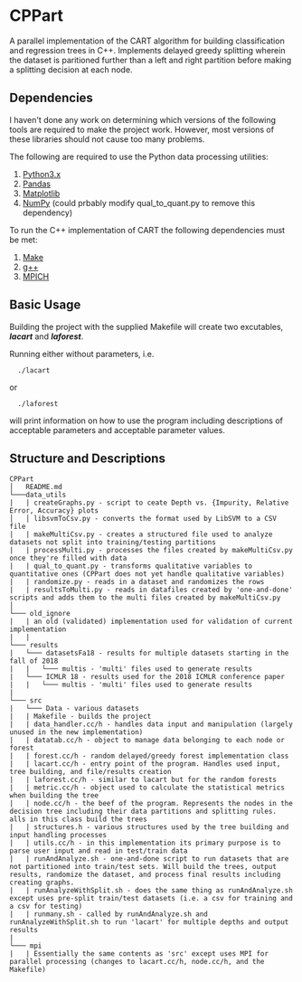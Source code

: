 # CPPart

A parallel implementation of the CART algorithm for building classification and regression trees in C++. Implements delayed greedy splitting wherein the dataset is paritioned further than a left and right partition before making a splitting decision at each node. 

## Dependencies
I haven't done any work on determining which versions of the following tools are required to make the project work. However, most versions of these libraries should not cause too many problems. 

The following are required to use the Python data processing utilities:
1. [Python3.x](https://www.python.org/downloads/)
2. [Pandas](https://pandas.pydata.org/)
3. [Matplotlib](https://matplotlib.org/)
4. [NumPy](http://www.numpy.org/) (could prbably modify qual_to_quant.py to remove this dependency)

To run the C++ implementation of CART the following dependencies must be met:
1. [Make](https://www.gnu.org/software/make/)
2. [g++](https://gcc.gnu.org/)
3. [MPICH](https://www.mpich.org/)

## Basic Usage

Building the project with the supplied Makefile will create two excutables, **_lacart_** and **_laforest_**.

Running either without parameters, i.e.
```
  ./lacart
```
or 
```
  ./laforest
```
will print information on how to use the program including descriptions of acceptable parameters and acceptable parameter values.

## Structure and Descriptions

```
CPPart
│   README.md
└───data_utils
|   | createGraphs.py - script to ceate Depth vs. {Impurity, Relative Error, Accuracy} plots
│   │ libsvmToCsv.py - converts the format used by LibSVM to a CSV file
|   | makeMultiCsv.py - creates a structured file used to analyze datasets not split into training/testing partitions
|   | processMulti.py - processes the files created by makeMultiCsv.py once they're filled with data
|   | qual_to_quant.py - transforms qualitative variables to quantitative ones (CPPart does not yet handle qualitative variables)
|   | randomize.py - reads in a dataset and randomizes the rows
|   | resultsToMulti.py - reads in datafiles created by 'one-and-done' scripts and adds them to the multi files created by makeMultiCsv.py
│   
└─── old_ignore
|   | an old (validated) implementation used for validation of current implementation
|   |
└─── results
|   └─── datasetsFa18 - results for multiple datasets starting in the fall of 2018
|   |   └─── multis - 'multi' files used to generate results
|   └─── ICMLR 18 - results used for the 2018 ICMLR conference paper
|   |   └─── multis - 'multi' files used to generate results
|   
└─── src
|   └─── Data - various datasets
|   | Makefile - builds the project
|   | data_handler.cc/h - handles data input and manipulation (largely unused in the new implementation)
|   | datatab.cc/h - object to manage data belonging to each node or forest
|   | forest.cc/h - random delayed/greedy forest implementation class
|   | lacart.cc/h - entry point of the program. Handles used input, tree building, and file/results creation
|   | laforest.cc/h - similar to lacart but for the random forests
|   | metric.cc/h - object used to calculate the statistical metrics when building the tree
|   | node.cc/h - the beef of the program. Represents the nodes in the decision tree including their data partitions and splitting rules. alls in this class build the trees
|   | structures.h - various structures used by the tree building and input handling processes
|   | utils.cc/h - in this implementation its primary purpose is to parse user input and read in test/train data
|   | runAndAnalyze.sh - one-and-done script to run datasets that are not partitioned into train/test sets. Will build the trees, output results, randomize the dataset, and process final results including creating graphs.
|   | runAnalyzeWithSplit.sh - does the same thing as runAndAnalyze.sh except uses pre-split train/test datasets (i.e. a csv for training and a csv for testing)
|   | runmany.sh - called by runAndAnalyze.sh and runAnalyzeWithSplit.sh to run 'lacart' for multiple depths and output results
|
└─── mpi
|   | Essentially the same contents as 'src' except uses MPI for parallel processing (changes to lacart.cc/h, node.cc/h, and the Makefile)
```
